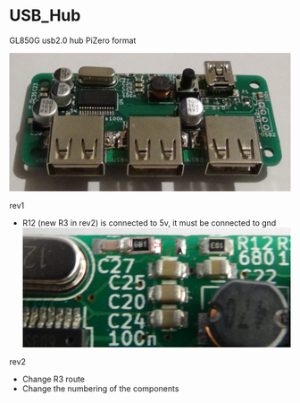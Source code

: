 # USB_Hub
GL850G usb2.0 hub PiZero format

![](IMG/HubUSB.jpg)

rev1
- R12 (new R3 in rev2) is connected to 5v, it must be connected to gnd
![rev1 error](IMG/Rev1_error.JPG)

rev2
- Change R3 route
- Change the numbering of the components
